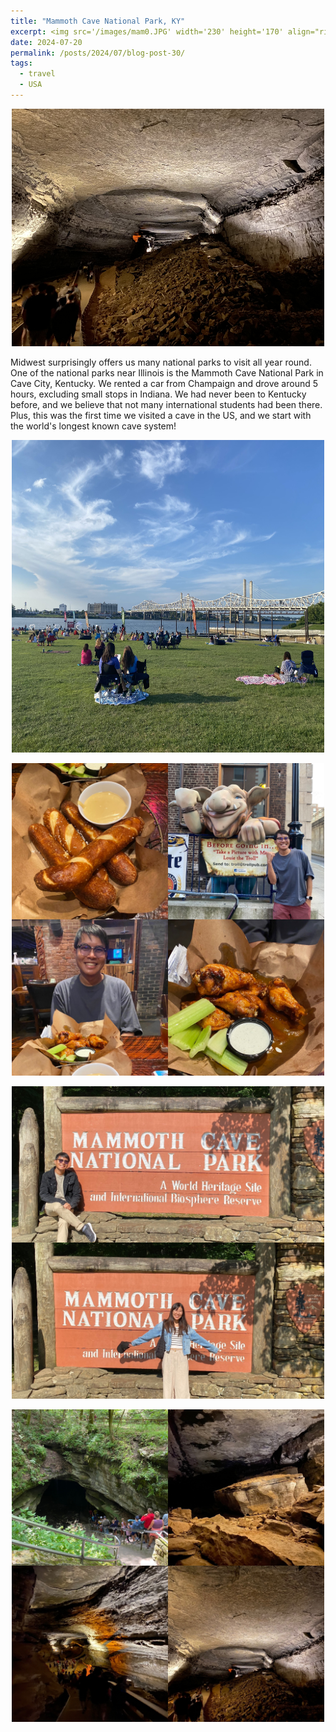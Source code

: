 ```yaml
---
title: "Mammoth Cave National Park, KY"
excerpt: <img src='/images/mam0.JPG' width='230' height='170' align="right" hspace="20"> Midwest surprisingly offers us many national parks to visit all year round. One of the national parks near Illinois is the Mammoth Cave National Park in Cave City, Kentucky. We rented a car from Champaign and drove around 5 hours, excluding small stops in Indiana. We had never been to Kentucky before, and we believe that not many international students had been there. Plus, this was the first time we visited a cave in the US, and we start with the world's longest known cave system!
date: 2024-07-20
permalink: /posts/2024/07/blog-post-30/
tags:
  - travel
  - USA
---
```


<p align="center">
  <img src="/images/mam0.JPG" width='500' height= '380'>
</p>

Midwest surprisingly offers us many national parks to visit all year round. One of the national parks near Illinois is the Mammoth Cave National Park in Cave City, Kentucky. We rented a car from Champaign and drove around 5 hours, excluding small stops in Indiana. We had never been to Kentucky before, and we believe that not many international students had been there. Plus, this was the first time we visited a cave in the US, and we start with the world's longest known cave system!

<p align="center">
  <img src="/images/mam1.JPG" width='500' height= '500'>
</p>


<p align="center">
  <img src="/images/mam2.JPG" width='500' height= '500'>
</p>


<p align="center">
  <img src="/images/mam3.JPG" width='500' height= '500'>
</p>


<p align="center">
  <img src="/images/mam4.JPG" width='500' height= '500'>
</p>


